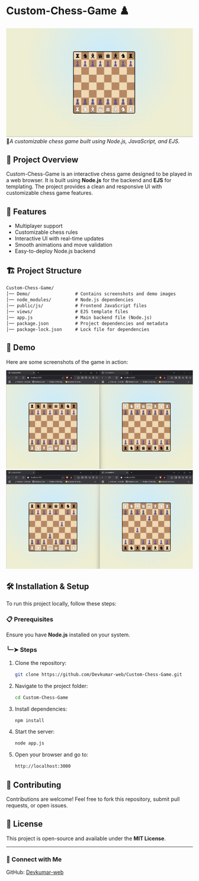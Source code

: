 # Custom-Chess-Game ♟️

![Custom Chess Game](Demo/demo-screenshot.png)  
🏁*A customizable chess game built using Node.js, JavaScript, and EJS.*

## 📌 Project Overview
Custom-Chess-Game is an interactive chess game designed to be played in a web browser. It is built using **Node.js** for the backend and **EJS** for templating. The project provides a clean and responsive UI with customizable chess game features.

## 🚀 Features
- Multiplayer support
- Customizable chess rules
- Interactive UI with real-time updates
- Smooth animations and move validation
- Easy-to-deploy Node.js backend

## 🏗️ Project Structure
```
Custom-Chess-Game/
│── Demo/                 # Contains screenshots and demo images
│── node_modules/         # Node.js dependencies
│── public/js/            # Frontend JavaScript files
│── views/                # EJS template files
│── app.js                # Main backend file (Node.js)
│── package.json          # Project dependencies and metadata
│── package-lock.json     # Lock file for dependencies
```

## 📸 Demo
Here are some screenshots of the game in action:

![Game Screenshot](Demo/Demo_1.png)
![Game Screenshot](Demo/Demo_2.png)

## 🛠️ Installation & Setup
To run this project locally, follow these steps:

### 📋 Prerequisites
Ensure you have **Node.js** installed on your system.

### ╰┈➤ Steps
1. Clone the repository:
   ```sh
   git clone https://github.com/Devkumar-web/Custom-Chess-Game.git
   ```
2. Navigate to the project folder:
   ```sh
   cd Custom-Chess-Game
   ```
3. Install dependencies:
   ```sh
   npm install
   ```
4. Start the server:
   ```sh
   node app.js
   ```
5. Open your browser and go to:
   ```sh
   http://localhost:3000
   ```

## 🤝 Contributing
Contributions are welcome! Feel free to fork this repository, submit pull requests, or open issues.

## 📄 License
This project is open-source and available under the **MIT License**.

---
### 🔗 Connect with Me
GitHub: [Devkumar-web](https://github.com/Devkumar-web)

